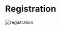 # Registration

![registration](https://user-images.githubusercontent.com/67917734/103307694-6390bd80-4a19-11eb-8844-b2131a69dd73.png)
